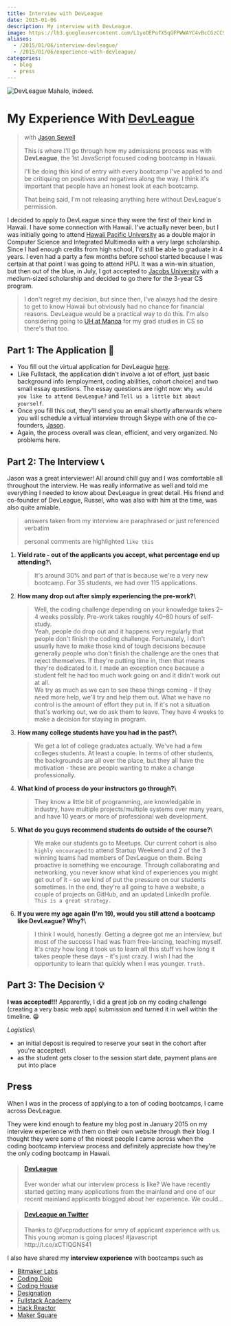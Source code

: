 ```yaml
---
title: Interview with DevLeague
date: 2015-01-06
description: My interview with DevLeague.
image: https://lh3.googleusercontent.com/L1yoOEPofX5qGFPWWAYC4vBcCGzCCS38KSFnXT6e_rEy1I5oR0OmBPYH27me22i_g5B9Uev_uE1FYP--VLeXhacoTX3G4Wx9S2dMxW9hLzqflT9WT8eKllTT6JDNJLTiPOdNE4ayTDzdEHGi-85pxhKPYSe46cBiSdiihfV936YL9-C7Bkw7A_Ke-fvk5EkLZgbrgK0U4gxjvIbTAwc9jj4pAX-yAloSnvdc8bj8xGLT42aVoJyJ14jqiu1hgoU6THn9nYvDIL8tUpxiPNuejT10tyHUvtNr5JHVlZyd1AOSZcWHIV1kVR2vRJe0_GGmn3LoshRjizDQCoXzQdqzrVJwUBm0a6AqxW1C-riZEYiXHh37MON5NKJxTT8DzUCqJ7pptHhKCGRIMFQImH1GhF5Xuy8BCcZOpreOqs1a5ZKCkYf56-TePTcENQ1qUmDUKJqoqSeEXWA8qKYOKnX0fCYloHzm1bE5wwHpMyOKwozpEL3F4z7xvWBXG9iE1Yy7jNS7L-aUuXN9VKS1qfs3_0jrKC2ljnmc2ozSXXfnnxVB8RsV2AQ00WPl_jG1BLNcdV3dgk0hhHCcOhzFMnrSW5ME0I7Di_NWzkUna1hFNWBZ_hqzg8EE1Loa1o40idav=w1425-h790-no
aliases:
  - /2015/01/06/interview-devleague/
  - /2015/01/06/experience-with-devleague/
categories:
  - blog
  - press
---
```


![DevLeague](https://lh3.googleusercontent.com/fwbCIEMtZdmjWvea0CSKsArFckIOfaXsdurgK4s26sRWmTxjy7bTpemEbl-xMw31_bxDOYMRI9RfCp-Whklrk8Uc0gbtN-cf8iDOV_a-LLog0CFHlOVC-yLltklbxgygurd2cgT_T_Iu2DFVdfmYF0rB17ccmQFAo3WwzydQUhyNlNHjspj95fqHS6wZieKyiuOStknS5ifx8wrqpV_V72uR95R8RyObNjc1OO7WJhcSxbcLY8PtHhRzOF9uDE8Ruuz86QrMgtaKR1Y9TsmTm8O2izzXc5cC53vcprH-2HtM4oew42jJDes07Z9LRZNFbeSzOC2o_FgtoCJPMb5T2suuiPGZZ0A9w29xI4zh1vuDFCj0ZYOMFlEdTkTfbPA0Oxb2lpIenLr7HfYuWbXhJ8zpNo3ed83XKr0gJh-WNw2Ne257rljS78DQkEBwFKh5Z8gDYspmG82q6dTIDtEALkypiNqQNTo698lorkTGks9hZl69Z62x7Nwf4YpK7BYtj2tusJG0JOAw0oYLz2HvspEOJfF2Pt_DgAUQTaR6qsf5pXLTCZh0ZMs0HyCy0clwTVKkYJ0j71Hb99Re1AJDk8encefjksEr_NZ2e6HpWzaVN2UfUTz-LrzuLxB4vHqY=w1350-h316-no) Mahalo, indeed.

# My Experience With [DevLeague](https://www.devleague.com 'DevLeague')

> with [Jason Sewell](https://www.linkedin.com/in/jasonsewell 'Jason Sewell')
>
> This is where I'll go through how my admissions process was with **DevLeague**, the 1st JavaScript focused coding bootcamp in Hawaii.
>
> I'll be doing this kind of entry with every bootcamp I've applied to and be critiquing on positives and negatives along the way. I think it's important that people have an honest look at each bootcamp.
>
> That being said, I'm not releasing anything here without DevLeague's permission.

I decided to apply to DevLeague since they were the first of their kind in Hawaii. I have some connection with Hawaii. I've actually never been, but I was initially going to attend [Hawaii Pacific University](https://www.hpu.edu 'HPU') as a double major in Computer Science and Integrated Multimedia with a very large scholarship. Since I had enough credits from high school, I'd still be able to graduate in 4 years. I even had a party a few months before school started because I was certain at that point I was going to attend HPU. It was a win-win situation, but then out of the blue, in July, I got accepted to [Jacobs University](https://www.jacobs-university.de 'Jacobs University') with a medium-sized scholarship and decided to go there for the 3-year CS program.

> I don't regret my decision, but since then, I've always had the desire to get to know Hawaii but obviously had no chance for financial reasons. DevLeague would be a practical way to do this. I'm also considering going to [UH at Manoa](https://www.ics.hawaii.edu 'UH@Manoa CS') for my grad studies in CS so there's that too.

## Part 1: The Application 📝

- You fill out the virtual application for DevLeague [here](https://www.devleague.com/apply 'Apply to DevLeague').
- Like Fullstack, the application didn't involve a lot of effort, just basic background info (employment, coding abilities, cohort choice) and two small essay questions. The essay questions are right now: `Why would you like to attend DevLeague?` and `Tell us a little bit about yourself`.
- Once you fill this out, they'll send you an email shortly afterwards where you will schedule a virtual interview through Skype with one of the co-founders, [Jason](https://twitter.com/sewell_jason 'Jason - Twitter').
- Again, the process overall was clean, efficient, and very organized. No problems here.

## Part 2: The Interview 📞

Jason was a great interviewer! All around chill guy and I was comfortable all throughout the interview. He was really informative as well and told me everything I needed to know about DevLeague in great detail. His friend and co-founder of DevLeague, Russel, who was also with him at the time, was also quite amiable.

> answers taken from my interview are paraphrased or just referenced verbatim
>
> personal comments are highlighted `like this`

1.  **Yield rate - out of the applicants you accept, what percentage end up attending?**\

    > It's around 30% and part of that is because we're a very new bootcamp. For 35 students, we had over 115 applications.

2.  **How many drop out after simply experiencing the pre-work?**\

    > Well, the coding challenge depending on your knowledge takes 2–4 weeks possibly. Pre-work takes roughly 40–80 hours of self-study.\
    > Yeah, people do drop out and it happens very regularly that people don't finish the coding challenge. Fortunately, I don't usually have to make those kind of tough decisions because generally people who don't finish the challenge are the ones that reject themselves. If they're putting time in, then that means they're dedicated to it. I made an exception once because a student felt he had too much work going on and it didn't work out at all.\
    > We try as much as we can to see these things coming - if they need more help, we'll try and help them out. What we have no control is the amount of effort they put in. If it's not a situation that's working out, we do ask them to leave. They have 4 weeks to make a decision for staying in program.

3.  **How many college students have you had in the past?**\

    > We get a lot of college graduates actually. We've had a few colleges students. At least a couple. In terms of other students, the backgrounds are all over the place, but they all have the motivation - these are people wanting to make a change professionally.

4.  **What kind of process do your instructors go through?**\

    > They know a little bit of programming, are knowledgable in industry, have multiple projects/multiple systems over many years, and have 10 years or more of professional web development.

5.  **What do you guys recommend students do outside of the course?**\

    > We make our students go to Meetups. Our current cohort is also `highly encouraged` to attend Startup Weekend and 2 of the 3 winning teams had members of DevLeague on them. Being proactive is something we encourage. Through collaborating and networking, you never know what kind of experiences you might get out of it - so we kind of put the pressure on our students sometimes. In the end, they're all going to have a website, a couple of projects on GitHub, and an updated LinkedIn profile. `This is a great strategy.`

6.  **If you were my age again (I'm 19), would you still attend a bootcamp like DevLeague? Why?**\

    > I think I would, honestly. Getting a degree got me an interview, but most of the success I had was from free-lancing, teaching myself. It's crazy how long it took us to learn all this stuff vs how long it takes people these days - it's just crazy. I wish I had the opportunity to learn that quickly when I was younger. `Truth.`

## Part 3: The Decision 💡

**I was accepted!!!** Apparently, I did a great job on my coding challenge (creating a very basic web app) submission and turned it in well within the timeline. 😁

_Logistics_\

- an initial deposit is required to reserve your seat in the cohort after you're accepted\
- as the student gets closer to the session start date, payment plans are put into place

## Press

When I was in the process of applying to a ton of coding bootcamps, I came
across DevLeague.

They were kind enough to feature my blog post in January 2015 on my interview experience
with them on their own website through their blog. I thought they were
some of the nicest people I came across when the coding bootcamp interview
process and definitely appreciate how they’re the only coding bootcamp in
Hawaii.

<blockquote class="embedly-card"><h4><a href="https://www.facebook.com/permalink.php?story_fbid=702971763154795&id=419352214850086">DevLeague</a></h4><p>Ever wonder what our interview process is like? We have recently started getting many applications from the mainland and one of our recent mainland applicants blogged about her experience. We could...</p></blockquote>
<script async src="//cdn.embedly.com/widgets/platform.js" charset="UTF-8"></script>

<blockquote class="embedly-card"><h4><a href="http://twitter.com/devleaguehawaii/status/556569297133510656">DevLeague on Twitter</a></h4><p>Thanks to @fvcproductions for smry of applicant experience with us. This young woman is going places! #javascript http://t.co/xCTIQGNS41</p></blockquote>
<script async src="//cdn.embedly.com/widgets/platform.js" charset="UTF-8"></script>

I also have shared my **interview experience** with bootcamps such as

- [Bitmaker Labs](/2014/03/12/interview-bitmaker-labs/ 'Bitmaker Labs')
- [Coding Dojo](/2015/01/06/interview-coding-dojo/ 'Coding Dojo')
- [Coding House](/2015/01/06/coding-house-interview/ 'Interview with Coding House 🏠')
- [Designation](/2015/01/06/interview-with-designation/ 'Interview with Designation 🎨')
- [Fullstack Academy](/2014/12/28/my-experience-with-fullstack-academy-of-code/ 'My Experience with Fullstack Academy of Code 💻')
- [Hack Reactor](/2015/01/05/questioning-hack-reactor/ 'Questioning Hack Reactor 🔑')
- [Maker Square](/2015/01/14/my-experience-with-makersquare-%f0%9f%92/ 'My Experience with MakerSquare 💻')
